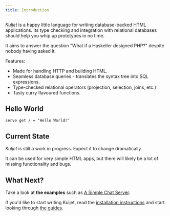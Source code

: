 ```yaml
---
title: Introduction
---
```


*Kuljet* is a happy little language for writing database-backed HTML applications.
Its type checking and integration with relational databases should help you whip up
prototypes in no time.

It aims to answer the question "What if a Haskeller designed PHP?" despite
nobody having asked it.

Features:

* Made for handling HTTP and building HTML.
* Seamless database queries - translates the syntax tree into SQL expressions.
* Type-checked relational operators (projection, selection, joins, etc.)
* Tasty curry flavoured functions.

## Hello World

```kuljet
serve get / = "Hello World!"
```

## Current State

*Kuljet* is still a work in progress. Expect it to change
dramatically.

It can be used for very simple HTML apps, but there will likely be a
lot of missing functionality and bugs.


## What Next?

Take a look at **the examples** such as [A Simple Chat Server](/examples/chat/).

If you'd like to start writing Kuljet, read the [installation instructions](/install/) and
start looking through [the guides](/guides/expressions/).
